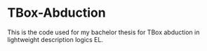 # TBox-Abduction

This is the code used for my bachelor thesis for TBox abduction in lightweight description logics EL. 
